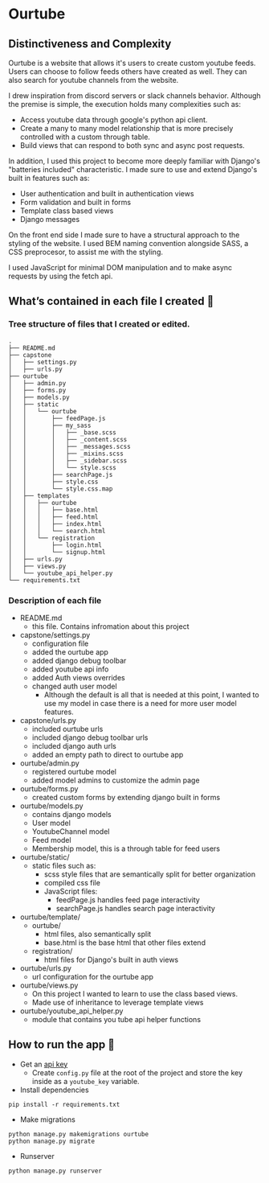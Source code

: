 # Ourtube

## Distinctiveness and Complexity 

Ourtube is a website that allows it's users to create custom youtube feeds.
Users can choose to follow feeds others have created as well. They can also search for youtube channels from the website. 

I drew inspiration from discord servers or slack channels behavior. 
Although the premise is simple, the execution holds many complexities such as:
- Access youtube data through google's python api client. 
- Create a many to many model relationship that is more precisely controlled with a custom through table.
- Build views that can respond to both sync and async post requests. 

In addition, I used this project to become more deeply familiar with Django's "batteries included" characteristic. I made sure to use and extend Django's built in features such as:
- User authentication and built in authentication views
- Form validation and built in forms
- Template class based views 
- Django messages


On the front end side I made sure to have a structural approach to the styling of the website. I used BEM naming convention alongside SASS, a CSS preprocesor, to assist me with the styling. 

I used JavaScript for minimal DOM manipulation and to make async requests by using the fetch api. 

## What’s contained in each file I created :file_folder:

### Tree structure of files that I created or edited.

```
.
├── README.md
├── capstone
│   ├── settings.py
│   ├── urls.py
├── ourtube
│   ├── admin.py
│   ├── forms.py
│   ├── models.py
│   ├── static
│   │   └── ourtube
│   │       ├── feedPage.js
│   │       ├── my_sass
│   │       │   ├── _base.scss
│   │       │   ├── _content.scss
│   │       │   ├── _messages.scss
│   │       │   ├── _mixins.scss
│   │       │   ├── _sidebar.scss
│   │       │   └── style.scss
│   │       ├── searchPage.js
│   │       ├── style.css
│   │       └── style.css.map
│   ├── templates
│   │   ├── ourtube
│   │   │   ├── base.html
│   │   │   ├── feed.html
│   │   │   ├── index.html
│   │   │   └── search.html
│   │   └── registration
│   │       ├── login.html
│   │       └── signup.html
│   ├── urls.py
│   ├── views.py
│   └── youtube_api_helper.py
└── requirements.txt
```

### Description of each file

- README.md
    - this file. Contains infromation about this project
- capstone/settings.py
    - configuration file 
    - added the ourtube app
    - added django debug toolbar
    - added youtube api info 
    - added Auth views overrides
    - changed auth user model
        - Although the default is all that is needed at this point, I wanted to use my model in case there is a need for more user model features.
- capstone/urls.py
    - included ourtube urls
    - included django debug toolbar urls
    - included django auth urls
    - added an empty path to direct to ourtube app
- ourtube/admin.py
    - registered ourtube model
    - added model admins to customize the admin page
- ourtube/forms.py
    - created custom forms by extending django built in forms
- ourtube/models.py
    - contains django models
    - User model
    - YoutubeChannel model
    - Feed model
    - Membership model, this is a through table for feed users
- ourtube/static/
    - static files such as:
        - scss style files that are semantically split for better organization
        - compiled css file
        - JavaScript files:
            - feedPage.js handles feed page interactivity
            - searchPage.js handles search page interactivity
- ourtube/template/
    - ourtube/
        - html files, also semantically split 
        - base.html is the base html that other files extend
    - registration/
        - html files for Django's built in auth views
- ourtube/urls.py
    - url configuration for the ourtube app
- ourtube/views.py
    - On this project I wanted to learn to use the class based views. 
    - Made use of inheritance to leverage template views
- ourtube/youtube_api_helper.py
    - module that contains you tube api helper functions 


## How to run the app :runner:

- Get an [api key](https://developers.google.com/youtube/registering_an_application)  
    - Create `config.py` file at the root of the project and store the key inside as a `youtube_key` variable.
- Install dependencies
```
pip install -r requirements.txt
```

- Make migrations
```
python manage.py makemigrations ourtube
python manage.py migrate
```

- Runserver
```
python manage.py runserver
```